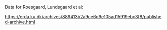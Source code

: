 Data for Roesgaard, Lundsgaard et al: 

https://erda.ku.dk/archives/889413b2a9ce6d9e105ad15919ebc3f8/published-archive.html
